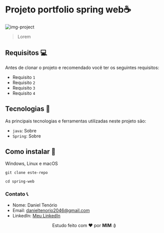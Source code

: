 # Projeto portfolio spring web☕

<img src="./img-readme/img-project.png" alt="img-project" />

> Lorem

## Requisitos 💻

Antes de clonar o projeto e recomendado você ter os seguintes requisitos:

-   Requisito `1`
-   Requisito `2`
-   Requisito `3`
-   Requisito `4`

## Tecnologias 🚀

As principais tecnologias e ferramentas utilizadas neste projeto são:

-   `java`: Sobre
-   `Spring`: Sobre

## Como instalar 🚀

Windows, Linux e macOS

```
git clone este-repo

cd spring-web
```

### Contato 📞

-   Nome: Daniel Tenório
-   Email: danieltenorio2046@gmail.com
-   LinkedIn: [Meu LinkedIn](https://www.linkedin.com/in/daniel-tenório-6471b0244/)

<p align="center">Estudo feito com ❤️ por <strong>MIM :)</strong></p>
